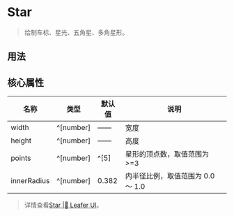 <script setup lang="ts">
import code from './Star.vue?raw'
</script>
# Star
>
> 绘制车标、星光、五角星、多角星形。
>
## 用法

<Repl :code />

## 核心属性

| 名称 | 类型 | 默认值 | 说明 |
| --- | --- | --- | --- |
| width | ^[number] | —— | 宽度 |
| height | ^[number] | —— | 高度 |
| points | ^[number] | ^[5] | 星形的顶点数，取值范围为 >=3 |
| innerRadius | ^[number] | 0.382 | 内半径比例，取值范围为 0.0 ～ 1.0 |

> 详情查看[Star |🌿 Leafer UI](https://www.leaferjs.com/ui/guide/display/Star.html)。
